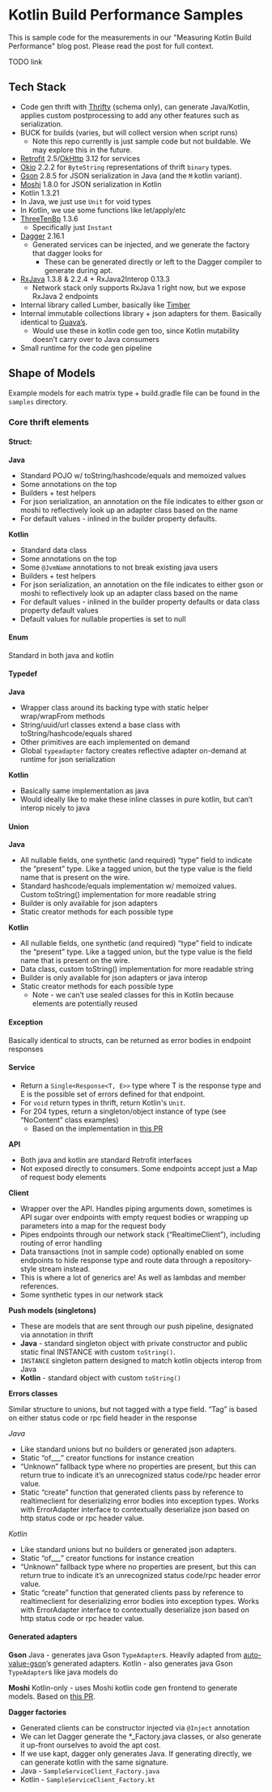 Kotlin Build Performance Samples
================================

This is sample code for the measurements in our "Measuring Kotlin Build Performance" blog post. Please read the post for full context.

TODO link

## Tech Stack

* Code gen thrift with [Thrifty](https://github.com/microsoft/thrifty) (schema only), can generate Java/Kotlin, applies custom postprocessing to add any other features such as serialization.
* BUCK for builds (varies, but will collect version when script runs)
  * Note this repo currently is just sample code but not buildable. We may explore this in the future.
* [Retrofit](https://github.com/square/retrofit) 2.5/[OkHttp](https://github.com/square/okhttp) 3.12 for services
* [Okio](https://github.com/square/okio) 2.2.2 for `ByteString` representations of thrift `binary` types.
* [Gson](https://github.com/google/gson) 2.8.5 for JSON serialization in Java (and the `M` kotlin variant).
* [Moshi](https://github.com/square/moshi) 1.8.0 for JSON serialization in Kotlin
* Kotlin 1.3.21
* In Java, we just use `Unit` for void types
* In Kotlin, we use some functions like let/apply/etc
* [ThreeTenBp](https://github.com/ThreeTen/threetenbp) 1.3.6
  * Specifically just `Instant`
* [Dagger](https://github.com/google/dagger) 2.16.1
  * Generated services can be injected, and we generate the factory that dagger looks for
    * These can be generated directly or left to the Dagger compiler to generate during apt.
* [RxJava](https://github.com/reactivex/rxjava) 1.3.8 & 2.2.4 + RxJava2Interop 0.13.3
  * Network stack only supports RxJava 1 right now, but we expose RxJava 2 endpoints
* Internal library called Lumber, basically like [Timber](https://github.com/JakeWharton/timber)
* Internal immutable collections library + json adapters for them. Basically identical to [Guava’s](https://github.com/google/guava/tree/master/guava/src/com/google/common/collect).
  * Would use these in kotlin code gen too, since Kotlin mutability doesn’t carry over to Java consumers
* Small runtime for the code gen pipeline

## Shape of Models

Example models for each matrix type + build.gradle file can be found in the `samples` directory.

### Core thrift elements

#### Struct: 

**Java**
* Standard POJO w/ toString/hashcode/equals and memoized values
* Some annotations on the top
* Builders + test helpers
* For json serialization, an annotation on the file indicates to either gson or moshi to reflectively look up an adapter class based on the name
* For default values - inlined in the builder property defaults.

**Kotlin**
* Standard data class
* Some annotations on the top
* Some `@JvmName` annotations to not break existing java users
* Builders + test helpers
* For json serialization, an annotation on the file indicates to either gson or moshi to reflectively look up an adapter class based on the name
* For default values - inlined in the builder property defaults or data class property default values
* Default values for nullable properties is set to null

#### Enum

Standard in both java and kotlin

#### Typedef

**Java**
* Wrapper class around its backing type with static helper wrap/wrapFrom methods
* String/uuid/url classes extend a base class with toString/hashcode/equals shared
* Other primitives are each implemented on demand
* Global `typeadapter` factory creates reflective adapter on-demand at runtime for json serialization

**Kotlin**
* Basically same implementation as java
* Would ideally like to make these inline classes in pure kotlin, but can’t interop nicely to java

#### Union

**Java**
* All nullable fields, one synthetic (and required) “type” field to indicate the “present” type. Like a tagged union, but the type value is the field name that is present on the wire.
* Standard hashcode/equals implementation w/ memoized values. Custom toString() implementation for more readable string
* Builder is only available for json adapters
* Static creator methods for each possible type

**Kotlin**
* All nullable fields, one synthetic (and required) “type” field to indicate the “present” type. Like a tagged union, but the type value is the field name that is present on the wire.
* Data class, custom toString() implementation for more readable string
* Builder is only available for json adapters or java interop
* Static creator methods for each possible type
  * Note - we can’t use sealed classes for this in Kotlin because elements are potentially reused

#### Exception

Basically identical to structs, can be returned as error bodies in endpoint responses

#### Service

* Return a `Single<Response<T, E>>` type where T is the response type and E is the possible set of errors defined for that endpoint.
* For `void` return types in thrift, return Kotlin's `Unit`.
* For 204 types, return a singleton/object instance of type (see “NoContent” class examples)
  * Based on the implementation in [this PR](https://github.com/square/retrofit/pull/3003)

**API**
* Both java and kotlin are standard Retrofit interfaces
* Not exposed directly to consumers. Some endpoints accept just a Map of request body elements

**Client** 
* Wrapper over the API. Handles piping arguments down, sometimes is API sugar over endpoints with empty request bodies or wrapping up parameters into a map for the request body
* Pipes endpoints through our network stack (“RealtimeClient”), including routing of error handling
* Data transactions (not in sample code) optionally enabled on some endpoints to hide response type and route data through a repository-style stream instead.
* This is where a lot of generics are! As well as lambdas and member references.
* Some synthetic types in our network stack

**Push models (singletons)**
* These are models that are sent through our push pipeline, designated via annotation in thrift
* **Java** - standard singleton object with private constructor and public static final INSTANCE with custom `toString()`.
* `INSTANCE` singleton pattern designed to match kotlin objects interop from Java
* **Kotlin** - standard object with custom `toString()`

**Errors classes**

Similar structure to unions, but not tagged with a type field. “Tag” is based on either status code or rpc field header in the response

*Java*
* Like standard unions but no builders or generated json adapters.
* Static “of___” creator functions for instance creation
* “Unknown” fallback type where no properties are present, but this can return true to indicate it’s an unrecognized status code/rpc header error value.
* Static “create” function that generated clients pass by reference to realtimeclient for deserializing error bodies into exception types. Works with ErrorAdapter interface to contextually deserialize json based on http status code or rpc header value.

*Kotlin*
* Like standard unions but no builders or generated json adapters.
* Static “of___” creator functions for instance creation
* “Unknown” fallback type where no properties are present, but this can return true to indicate it’s an unrecognized status code/rpc header error value.
* Static “create” function that generated clients pass by reference to realtimeclient for deserializing error bodies into exception types. Works with ErrorAdapter interface to contextually deserialize json based on http status code or rpc header value.

#### Generated adapters

**Gson**
Java - generates java Gson `TypeAdapter`s. Heavily adapted from [auto-value-gson](https://github.com/rharter/auto-value-gson)’s generated adapters.
Kotlin - also generates java Gson `TypeAdapter`s like java models do

**Moshi**
Kotlin-only - uses Moshi kotlin code gen frontend to generate models. Based on [this PR](https://github.com/square/moshi/pull/816).

**Dagger factories**
* Generated clients can be constructor injected via `@Inject` annotation
* We can let Dagger generate the *_Factory.java classes, or also generate it up-front ourselves to avoid the apt cost.
* If we use kapt, dagger only generates Java. If generating directly, we can generate kotlin with the same signature.
* Java - `SampleServiceClient_Factory.java`
* Kotlin - `SampleServiceClient_Factory.kt`
